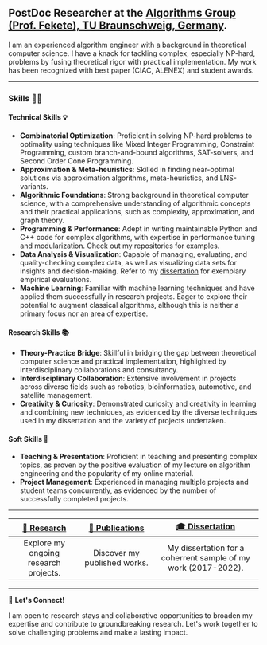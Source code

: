 **PostDoc Researcher at the [Algorithms Group (Prof. Fekete), TU Braunschweig, Germany](https://www.ibr.cs.tu-bs.de/alg/).**
---

I am an experienced algorithm engineer with a background in theoretical computer science.
I have a knack for tackling complex, especially NP-hard, problems by fusing theoretical rigor with practical implementation.
My work has been recognized with best paper (CIAC, ALENEX) and student awards.

---

### Skills 👩‍💻

#### Technical Skills 💡
- **Combinatorial Optimization**: Proficient in solving NP-hard problems to optimality using techniques like Mixed Integer Programming, Constraint Programming, custom branch-and-bound algorithms, SAT-solvers, and Second Order Cone Programming.
- **Approximation & Meta-heuristics**: Skilled in finding near-optimal solutions via approximation algorithms, meta-heuristics, and LNS-variants.
- **Algorithmic Foundations**: Strong background in theoretical computer science, with a comprehensive understanding of algorithmic concepts and their practical applications, such as complexity, approximation, and graph theory.
- **Programming & Performance**: Adept in writing maintainable Python and C++ code for complex algorithms, with expertise in performance tuning and modularization. Check out my repositories for examples.
- **Data Analysis & Visualization**: Capable of managing, evaluating, and quality-checking complex data, as well as visualizing data sets for insights and decision-making. Refer to my [dissertation](https://krupke.cc/assets/pdf/dissertation_veroeffentlichung.pdf) for exemplary empirical evaluations.
- **Machine Learning**: Familiar with machine learning techniques and have applied them successfully in research projects. Eager to explore their potential to augment classical algorithms, although this is neither a primary focus nor an area of expertise.

#### Research Skills 📚
- **Theory-Practice Bridge**: Skillful in bridging the gap between theoretical computer science and practical implementation, highlighted by interdisciplinary collaborations and consultancy.
- **Interdisciplinary Collaboration**: Extensive involvement in projects across diverse fields such as robotics, bioinformatics, automotive, and satellite management.
- **Creativity & Curiosity**: Demonstrated curiosity and creativity in learning and combining new techniques, as evidenced by the diverse techniques used in my dissertation and the variety of projects undertaken.

#### Soft Skills 🤝
- **Teaching & Presentation**: Proficient in teaching and presenting complex topics, as proven by the positive evaluation of my lecture on algorithm engineering and the popularity of my online material.
- **Project Management**: Experienced in managing multiple projects and student teams concurrently, as evidenced by the number of successfully completed projects.

---

| [🔬 Research](https://krupke.cc/projects/) | [📖 Publications](https://scholar.google.de/citations?user=rZ4784MAAAAJ&hl=en) | [🎓 Dissertation](https://krupke.cc/assets/pdf/dissertation_veroeffentlichung.pdf) |
|:--------------------------------------------------------------:|:--------------------------------------------------------------------------------------------:|:----------------------------------------------------------------------------------:|
| Explore my ongoing research projects. | Discover my published works. | My dissertation for a coherrent sample of my work (2017-2022). |

---

🤝 **Let's Connect!**

I am open to research stays and collaborative opportunities to broaden my expertise and contribute to groundbreaking research. Let's work together to solve challenging problems and make a lasting impact.
